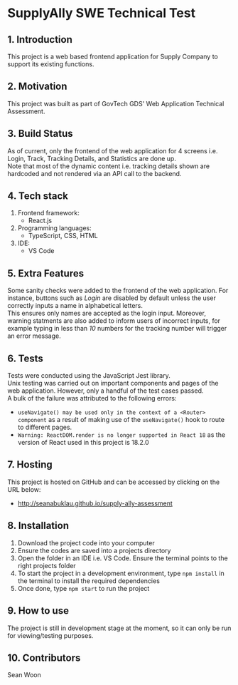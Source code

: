# **SupplyAlly SWE Technical Test**
## 1. **Introduction**
This project is a web based frontend application for Supply Company to support its existing functions. 
## 2. **Motivation**
This project was built as part of GovTech GDS' Web Application Technical Assessment.
## 3. **Build Status**
As of current, only the frontend of the web application for 4 screens i.e. Login, Track, Tracking Details, and Statistics are done up.  
Note that most of the dynamic content i.e. tracking details shown are hardcoded and not rendered via an API call to the backend. 
## 4. **Tech stack**
1. Frontend framework: 
    - React.js
2. Programming languages: 
    - TypeScript, CSS, HTML
3. IDE: 
   - VS Code 
## 5. **Extra Features**
Some sanity checks were added to the frontend of the web application. For instance, buttons such as *Login* are disabled by default unless the user correctly inputs a name in alphabetical letters.  
This ensures only names are accepted as the login input. Moreover, warning statments are also added to inform users of incorrect inputs, for example typing in less than *10* numbers for the tracking number will trigger an error message. 
## 6. **Tests**
Tests were conducted using the JavaScript Jest library.  
Unix testing was carried out on important components and pages of the web application. However, only a handful of the test cases passed.  
A bulk of the failure was attributed to the following errors:  
-  ```useNavigate() may be used only in the context of a <Router> component``` as a result of making use of the ```useNavigate()``` hook to route to different pages.  
-  ```Warning: ReactDOM.render is no longer supported in React 18``` as the version of React used in this project is 18.2.0

## 7. **Hosting**
This project is hosted on GitHub and can be accessed by clicking on the URL below:  
-  http://seanabuklau.github.io/supply-ally-assessment
## 8. **Installation**
1. Download the project code into your computer
2. Ensure the codes are saved into a projects directory
3. Open the folder in an IDE i.e. VS Code. Ensure the terminal points to the right projects folder
4. To start the project in a development environment, type ```npm install``` in the terminal to install the required dependencies
5. Once done, type ```npm start``` to run the project
## 9. **How to use**
The project is still in development stage at the moment, so it can only be run for viewing/testing purposes.   
## 10. **Contributors**
Sean Woon
